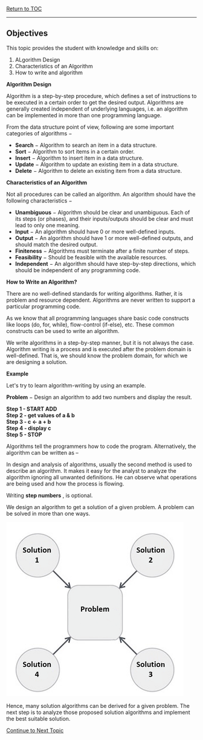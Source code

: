 <a href="https://github.com/CyberTrainingUSAF/06-Intro-to-Algorithms/blob/master/00-Table-of-Contents.md"> Return to TOC </a>

---

## Objectives 
This topic provides the student with knowledge and skills on:
 1. ALgorithm Design
 2. Characteristics of an Algorithm
 3. How to write and algorithm
 
**Algorithm Design**

Algorithm is a step-by-step procedure, which defines a set of instructions to be executed in a certain order to get the desired output. Algorithms are generally created independent of underlying languages, i.e. an algorithm can be implemented in more than one programming language.

From the data structure point of view, following are some important categories of algorithms −

- **Search**  − Algorithm to search an item in a data structure.
- **Sort**  − Algorithm to sort items in a certain order.
- **Insert**  − Algorithm to insert item in a data structure.
- **Update**  − Algorithm to update an existing item in a data structure.
- **Delete**  − Algorithm to delete an existing item from a data structure.

**Characteristics of an Algorithm**

Not all procedures can be called an algorithm. An algorithm should have the following characteristics −

- **Unambiguous**  − Algorithm should be clear and unambiguous. Each of its steps (or phases), and their inputs/outputs should be clear and must lead to only one meaning.
- **Input**  − An algorithm should have 0 or more well-defined inputs.
- **Output**  − An algorithm should have 1 or more well-defined outputs, and should match the desired output.
- **Finiteness**  − Algorithms must terminate after a finite number of steps.
- **Feasibility**  − Should be feasible with the available resources.
- **Independent**  − An algorithm should have step-by-step directions, which should be independent of any programming code.

**How to Write an Algorithm?**

There are no well-defined standards for writing algorithms. Rather, it is problem and resource dependent. Algorithms are never written to support a particular programming code.

As we know that all programming languages share basic code constructs like loops (do, for, while), flow-control (if-else), etc. These common constructs can be used to write an algorithm.

We write algorithms in a step-by-step manner, but it is not always the case. Algorithm writing is a process and is executed after the problem domain is well-defined. That is, we should know the problem domain, for which we are designing a solution.

**Example**

Let&#39;s try to learn algorithm-writing by using an example.

**Problem**  − Design an algorithm to add two numbers and display the result.

**Step 1 - START ADD  
Step 2 - get values of a & b  
Step 3 - c &larr; a + b  
Step 4 - display c  
Step 5 - STOP**

 Algorithms tell the programmers how to code the program. Alternatively, the algorithm can be written as –



In design and analysis of algorithms, usually the second method is used to describe an algorithm. It makes it easy for the analyst to analyze the algorithm ignoring all unwanted definitions. He can observe what operations are being used and how the process is flowing.

Writing  **step numbers** , is optional.

We design an algorithm to get a solution of a given problem. A problem can be solved in more than one ways.

![](/Assets/Problem1.png)

Hence, many solution algorithms can be derived for a given problem. The next step is to analyze those proposed solution algorithms and implement the best suitable solution.


<a href="https://github.com/CyberTrainingUSAF/06-Intro-to-Algorithms/blob/master/03_Big_O_notation_Lesson.md"> Continue to Next Topic </a>

